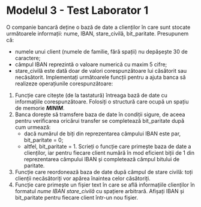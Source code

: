 # Modelul 3 - Test Laborator 1

O companie bancară deține o bază de date a clienților în care sunt stocate următoarele informații: nume, IBAN, stare_civilă, bit_paritate. Presupunem că:
- numele unui client (numele de familie, fără spații) nu depășește 30 de caractere;
- câmpul IBAN reprezintă o valoare numerică cu maxim 5 cifre;
- stare_civilă este dată doar de valori corespunzătoare lui căsătorit sau necăsătorit.
Implementați următoarele funcții pentru a ajuta banca să realizeze operațiunile corespunzătoare:

1. Funcție care citește (de la tastatură) întreaga bază de date cu informațiile corespunzătoare. Folosiți o structură care ocupă un spațiu de memorie ***MINIM***.
2. Banca dorește să tramsfere baza de date în condiții sigure, de aceea pentru verificarea oricărui transfer se completează bit_paritate după cum urmează:
    - dacă numărul de biți din reprezentarea câmpului IBAN este par, bit_paritate = 0;
    - altfel, bit_paritate = 1.
  Scrieți o funcție care primește baza de date a clienților, iar pentru fiecare client numără în mod eficient biții de 1 din reprezentarea câmpului IBAN și completează câmpul bitului de paritate.
3. Funcție care reordonează baza de date după câmpul de stare civilă: toți clienții necăsătoriți vor apărea înaintea celor căsătoriți.
4. Funcție care primește un fișier text în care se află informațiile clienților în formatul *nume IBAN stare_civilă* cu spațiere arbitrară. Afișați IBAN și bit_paritate pentru fiecare client într-un nou fișier.
